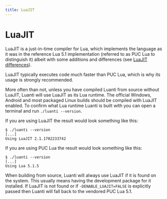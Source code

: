 ```yaml
---
title: LuaJIT
---
```


# LuaJIT

LuaJIT is a just-in-time compiler for Lua, which implements the language as it was in the reference Lua 5.1 implementation (referred to as PUC Lua to distinguish it) albeit with some additions and differences (see [LuaJIT differences](/LuaJIT_differences/)).

LuaJIT typically executes code much faster than PUC Lua, which is why its usage is strongly recommended.

More often than not, unless you have compiled Luanti from source without LuaJIT, Luanti will use LuaJIT as its Lua runtime. The official Windows, Android and most packaged Linux builds should be compiled with LuaJIT enabled. To confirm what Lua runtime Luanti is built with you can open a terminal and run `./luanti --version`.

If you are using LuaJIT the result would look something like this:

```
$ ./luanti --version
[...]
Using LuaJIT 2.1.1702233742
```

If you are using PUC Lua the result would look something like this:

```
$ ./luanti --version
[...]
Using Lua 5.1.5
```

When building from source, Luanti will always use LuaJIT if it is found on the system. This usually means having the development package for it installed. If LuaJIT is not found or if `-DENABLE_LUAJIT=FALSE` is explicitly passed then Luanti will fall back to the vendored PUC Lua 5.1.
